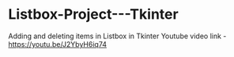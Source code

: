 # Listbox-Project---Tkinter
Adding and deleting items in Listbox in Tkinter
Youtube video link  -  https://youtu.be/J2YbyH6iq74 
